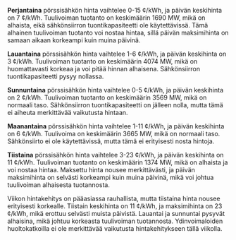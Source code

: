 **Perjantaina** pörssisähkön hinta vaihtelee 0-15 ¢/kWh, ja päivän keskihinta on 7 ¢/kWh. Tuulivoiman tuotanto on keskimäärin 1690 MW, mikä on alhaista, eikä sähkönsiirron tuontikapasiteetti ole käytettävissä. Tämä alhainen tuulivoiman tuotanto voi nostaa hintaa, sillä päivän maksimihinta on samaan aikaan korkeampi kuin muina päivinä.

**Lauantaina** pörssisähkön hinta vaihtelee 1-6 ¢/kWh, ja päivän keskihinta on 3 ¢/kWh. Tuulivoiman tuotanto on keskimäärin 4074 MW, mikä on huomattavasti korkeaa ja voi pitää hinnan alhaisena. Sähkönsiirron tuontikapasiteetti pysyy nollassa.

**Sunnuntaina** pörssisähkön hinta vaihtelee 0-5 ¢/kWh, ja päivän keskihinta on 2 ¢/kWh. Tuulivoiman tuotanto on keskimäärin 3569 MW, mikä on normaali taso. Sähkönsiirron tuontikapasiteetti on jälleen nolla, mutta tämä ei aiheuta merkittävää vaikutusta hintaan.

**Maanantaina** pörssisähkön hinta vaihtelee 1-11 ¢/kWh, ja päivän keskihinta on 6 ¢/kWh. Tuulivoima on keskimäärin 3665 MW, mikä on normaali taso. Sähkönsiirto ei ole käytettävissä, mutta tämä ei erityisesti nosta hintoja.

**Tiistaina** pörssisähkön hinta vaihtelee 3-23 ¢/kWh, ja päivän keskihinta on 11 ¢/kWh. Tuulivoiman tuotanto on keskimäärin 1374 MW, mikä on alhaista ja voi nostaa hintaa. Maksettu hinta nousee merkittävästi, ja päivän maksimihinta on selvästi korkeampi kuin muina päivinä, mikä voi johtua tuulivoiman alhaisesta tuotannosta.

Viikon hintakehitys on pääasiassa rauhallista, mutta tiistaina hinta nousee erityisesti korkealle. Tiistain keskihinta on 11 ¢/kWh, ja maksimihinta on 23 ¢/kWh, mikä erottuu selvästi muista päivistä. Lauantai ja sunnuntai pysyvät alhaisina, mikä johtuu korkeasta tuulivoiman tuotannosta. Ydinvoimaloiden huoltokatkoilla ei ole merkittävää vaikutusta hintakehitykseen tällä viikolla.